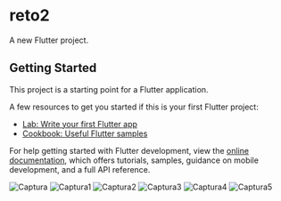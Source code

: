 # reto2

A new Flutter project.

## Getting Started

This project is a starting point for a Flutter application.

A few resources to get you started if this is your first Flutter project:

- [Lab: Write your first Flutter app](https://docs.flutter.dev/get-started/codelab)
- [Cookbook: Useful Flutter samples](https://docs.flutter.dev/cookbook)

For help getting started with Flutter development, view the
[online documentation](https://docs.flutter.dev/), which offers tutorials,
samples, guidance on mobile development, and a full API reference.


![Captura](https://user-images.githubusercontent.com/114022630/205518765-c7fcbe60-c953-440e-92cd-39f770d3eb9c.PNG)
![Captura1](https://user-images.githubusercontent.com/114022630/205518773-17f293dd-7f88-4875-b5fe-a5c60d8705d1.PNG)
![Captura2](https://user-images.githubusercontent.com/114022630/205518742-71a0fdfb-731c-4366-b743-3ced6fa088f1.PNG)
![Captura3](https://user-images.githubusercontent.com/114022630/205518727-3966a86f-1c08-494d-976f-881726b00e78.PNG)
![Captura4](https://user-images.githubusercontent.com/114022630/205518710-74959a2d-2ab2-4607-8832-48bf0b011c1d.PNG)
![Captura5](https://user-images.githubusercontent.com/114022630/205518686-11332761-5272-48a0-860f-9f76b92f6748.PNG)
